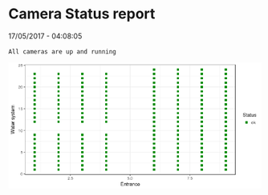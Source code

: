 Camera Status report
================
17/05/2017 - 04:08:05

    All cameras are up and running

![](camreport_files/figure-markdown_github/unnamed-chunk-2-1.png)

